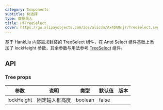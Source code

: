 ```yaml
---
category: Components
subtitle: 树选择
type: 数据录入
title: HlTreeSelect
cover: https://gw.alipayobjects.com/zos/alicdn/Ax4DA0njr/TreeSelect.svg
---
```


基于 HankLiu 内部需求封装的 TreeSelect 组件，在 Antd Select 组件基础上添加了 lockHeight 参数，其余参数与用法参考 [TreeSelect](/components/tree-select/) 组件。

## API

### Tree props

| 参数       | 说明           | 类型    | 默认值 | 版本 |
| ---------- | -------------- | ------- | ------ | ---- |
| lockHeight | 固定输入框高度 | boolean | false  |      |
